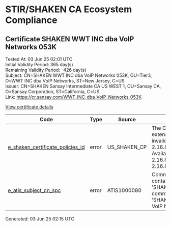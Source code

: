 # STIR/SHAKEN CA Ecosystem Compliance

## Certificate SHAKEN WWT INC dba VoIP Networks 053K

Tested At: 03 Jun 25 02:01 UTC\
Initial Validity Period: 365 day(s)\
Remaining Validity Period: -426 day(s)\
Subject: CN=SHAKEN WWT INC dba VoIP Networks 053K, OU=Tier3, O=WWT INC dba VoIP Networks, ST=New Jersey, C=US\
Issuer: CN=SHAKEN Sansay Intermediate CA US WEST 1, OU=Sansay CA, O=Sansay Corporation, ST=California, C=US\
Link: https://cr.sansay.com/WWT_INC_dba_VoIP_Networks_053K

[View certificate details](https://x509.io/?cert=MIIC6zCCApGgAwIBAgIUQpx8cHEeOCDwuOHerm%2FzJiJkaNgwCgYIKoZIzj0EAwIwgYUxCzAJBgNVBAYTAlVTMRMwEQYDVQQIDApDYWxpZm9ybmlhMRswGQYDVQQKDBJTYW5zYXkgQ29ycG9yYXRpb24xEjAQBgNVBAsMCVNhbnNheSBDQTEwMC4GA1UEAwwnU0hBS0VOIFNhbnNheSBJbnRlcm1lZGlhdGUgQ0EgVVMgV0VTVCAxMB4XDTIzMDQwMzIxMDI0MloXDTI0MDQwMjIxMDI0MlowgYYxCzAJBgNVBAYTAlVTMRMwEQYDVQQIDApOZXcgSmVyc2V5MSIwIAYDVQQKDBlXV1QgSU5DIGRiYSBWb0lQIE5ldHdvcmtzMQ4wDAYDVQQLDAVUaWVyMzEuMCwGA1UEAwwlU0hBS0VOIFdXVCBJTkMgZGJhIFZvSVAgTmV0d29ya3MgMDUzSzBZMBMGByqGSM49AgEGCCqGSM49AwEHA0IABHqQUmpKdeH4pDq4Gor6kKgFEkIlU%2BmdBJ2SSMDjvO0yskQPfW%2BNrC60OaqOcGSwM4rnqQuDa%2FoGPJlN2NoOTWijgdswgdgwFgYIKwYBBQUHARoECjAIoAYWBDA1M0swFwYDVR0gBBAwDjAMBgpghkgBhv8JAQEBMB0GA1UdDgQWBBSA4DeNDRAWiEJtd14RPDLqdfsvTjAfBgNVHSMEGDAWgBSs05P1Q0PMCr5FWBcTfZJ83MMBRjBHBgNVHR8EQDA%2BMDygOqA4hjZodHRwczovL2F1dGhlbnRpY2F0ZS1hcGkuaWNvbmVjdGl2LmNvbS9kb3dubG9hZC92MS9jcmwwDAYDVR0TAQH%2FBAIwADAOBgNVHQ8BAf8EBAMCB4AwCgYIKoZIzj0EAwIDSAAwRQIgHbfuHdqcrfPHLxYwUJlfNIdAIwZy0HQxlXIrWuiGQxMCIQDBz5diE%2BaN0MW2NDM5%2FwKSxyWShI0bRyUmwn6e3Ev60g%3D%3D)

| Code | Type | Source | Details |
|------|------|--------|---------|
| [e_shaken_certificate_policies_id](../../ISSUES/e_shaken_certificate_policies_id/README.md) | error | US_SHAKEN_CP | The Certificate Policies extension contains an invalid OID value: 2.16.840.1.114569.1.1.1. Available OIDs: 2.16.840.1.114569.1.1.3, 2.16.840.1.114569.1.1.4 |
| [e_atis_subject_cn_spc](../../ISSUES/e_atis_subject_cn_spc/README.md) | error | ATIS1000080 | Common name shall contain the text string 'SHAKEN 053K', but common name is 'SHAKEN WWT INC dba VoIP Networks 053K' |


Generated: 03 Jun 25 02:15 UTC